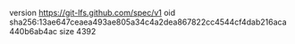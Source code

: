 version https://git-lfs.github.com/spec/v1
oid sha256:13ae647ceaea493ae805a34c4a2dea867822cc4544cf4dab216aca440b6ab4ac
size 4392
